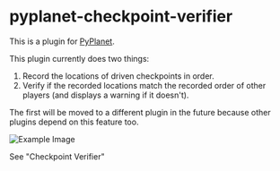 # pyplanet-checkpoint-verifier


This is a plugin for [PyPlanet](https://github.com/PyPlanet/PyPlanet/).

This plugin currently does two things:

1. Record the locations of driven checkpoints in order.
2. Verify if the recorded locations match the recorded order of other players (and displays a warning if it doesn't).


The first will be moved to a different plugin in the future because other plugins depend on this feature too.



![Example Image](https://i.imgur.com/j3O48sE.png?1)

See "Checkpoint Verifier"
